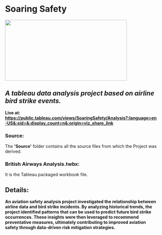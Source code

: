 # Soaring Safety
<img src="https://www.thiot-ingenierie.com/wp-content/uploads/2017/07/impact-avion-oiseau.jpg" width=400 height=200>  <br>
## *A tableau data analysis project based on airline bird strike events.* </br>
**Live at: https://public.tableau.com/views/SoaringSafety/Analysis?:language=en-US&:sid=&:display_count=n&:origin=viz_share_link**
### Source:
The **'Source'** folder contains all the source files from which the Project was derived. <br>

### British Airways Analysis.twbx:
It is the Tableau packaged workbook file. <br>

## Details:
**An aviation safety analysis project investigated the relationship between airline data and bird strike incidents. By analyzing historical trends, the project identified patterns that can be used to predict future bird strike occurrences. These insights were then leveraged to recommend preventative measures, ultimately contributing to improved aviation safety through data-driven risk mitigation strategies.**

